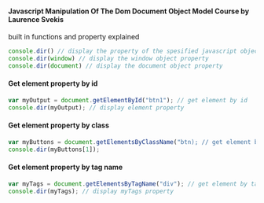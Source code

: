 #### Javascript Manipulation Of The Dom Document Object Model Course by Laurence Svekis
built in functions and property explained
```js
console.dir() // display the property of the spesified javascript object
console.dir(window) // display the window object property
console.dir(document) // display the document object property
```

#### Get element property by id
```js
var myOutput = document.getElementById("btn1"); // get element by id
console.dir(myOutput); // display element property
```

#### Get element property by class
```js
var myButtons = document.getElementsByClassName("btn); // get element by class name
console.dir(myButtons[1]);
```

#### Get element property by tag name
```js
var myTags = document.getElementsByTagName("div"); // get element by tag name
console.dir(myTags); // display myTags property
```